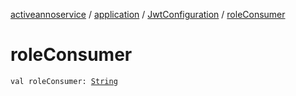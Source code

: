 [activeannoservice](../../index.md) / [application](../index.md) / [JwtConfiguration](index.md) / [roleConsumer](./role-consumer.md)

# roleConsumer

`val roleConsumer: `[`String`](https://kotlinlang.org/api/latest/jvm/stdlib/kotlin/-string/index.html)